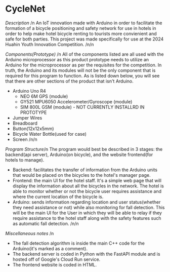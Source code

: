 # CycleNet

*Description* /n
An IoT innovation made with Arduino in order to facilitate the formation of a bicycle positioning and safety network for use in hotels in order to help make hotel bicycle renting to tourists more convienient and safe for both parties.
This project was made specifically for use at the 2024 Huahin Youth Innovation Competition. /n/n


*Components(Prototype)* /n
All of the components listed are all used with the Arduino microprocessor as this product prototype needs to utilize an Arduino for the microprocessor as per the requisites for the competition.
In truth, the Arduino and its modules will not be the only component that is required for this program to function. As is listed down below, you will see that there are other sections of the product that isn't Arduino.
- Arduino Uno R4
    - NEO 6M GPS (module)
    - GY521 MPU6050 Accelerometer/Gyroscope (module)
    - SIM 800L GSM (module) - NOT CURRENTLY INSTALLRD IN PROTOTYPE
- Jumper Wires
- Breadboard
- Button(12x12x5mm)
- Bicycle Water Bottle(used for case)
- Screen
/n/n

*Program Structure*/n
The program would best be described in 3 stages: the backend(api server), Arduino(on bicycle), and the website frontend(for hotels to manage).
- Backend: facilitates the transfer of information from the Arduino units that would be placed on the bicycles to the hotel's manager page. 
- Frontend: the main UI for the hotel staff. It's a simple web page that will display the information about all the bicycles in the network. The hotel is able to monitor whether or not the bicycle user requires assistance and where the current location of the bicycle is.
- Arduino: sends information regarding location and user status(whether they need assistance or not) while also monitoring for fall detection.
This will be the main UI for the User in which they will be able to relay if they require assistance to the hotel staff along with the safety features such as automatic fall detection.
/n/n

*Miscellaneous notes* /n
- The fall detection algorithm is inside the main C++ code for the Arduino(it's marked as a comment).
- The backend server is coded in Python with the FastAPI module and is hosted off of Google's Cloud Run service.
- The frontend website is coded in HTML.


